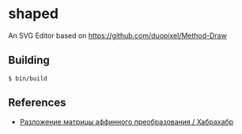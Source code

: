 # shaped

An SVG Editor based on https://github.com/duopixel/Method-Draw

## Building

    $ bin/build

## References

* [Разложение матрицы аффинного преобразования / Хабрахабр](https://habrahabr.ru/post/278597/)
